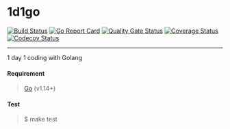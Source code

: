 # 1d1go  

[![Build Status](https://travis-ci.org/zrma/1d1c.svg?branch=master)](https://travis-ci.org/zrma/1d1c)
[![Go Report Card](https://goreportcard.com/badge/github.com/zrma/1d1c)](https://goreportcard.com/report/github.com/zrma/1d1c)
[![Quality Gate Status](https://sonarcloud.io/api/project_badges/measure?project=1d1c&metric=alert_status)](https://sonarcloud.io/dashboard?id=1d1c)
[![Coverage Status](https://coveralls.io/repos/github/zrma/1d1c/badge.svg?branch=master)](https://coveralls.io/github/zrma/1d1c?branch=master)
[![Codecov Status](https://codecov.io/gh/zrma/1d1c/branch/master/graphs/badge.svg)](https://codecov.io/gh/zrma/1d1c)

----

1 day 1 coding with Golang


#### Requirement
> [Go](https://golang.org) (v1.14+)


#### Test
> $ make test
